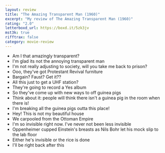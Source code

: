 ```yaml
---
layout: review
title: "The Amazing Transparent Man (1960)"
excerpt: "My review of The Amazing Transparent Man (1960)"
rating: "2.0"
letterboxd_url: https://boxd.it/5zk3jv
mst3k: true
rifftrax: false
category: movie-review
---
```


- Am I that amazingly transparent?
- I'm glad its not the annoying transparent man
- I'm not really adjusting to society, will you take me back to prison?
- Ooo, they've got Protestant Revival furniture
- Bargain? Faust? Get it??
- All this just to get a UHF station?
- They're going to record a Yes album
- So they've come up with new ways to off guinea pigs
- Think about it: people will think there isn't a guinea pig in the room when there is!
- I'm breaking all the guinea pigs outta this place!
- Hey! This is not my beautiful house
- We carpooled from the Ottoman Empire
- I'm so invisible right now. I've never not been less invisible
- Oppenheimer cupped Einstein's breasts as Nils Bohr let his mock slip to the lab floor
- Either he's invisible or the rice is done
- I'll be right back after this
